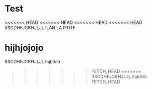 Test
====
<<<<<<< HEAD
<<<<<<< HEAD
<<<<<<< HEAD
<<<<<<< HEAD
RSGDHFJGKHJLJL
ILAN LA PTITE

hijhjojojo
=======
RSGDHFJGKHJLJL lnjblblb
>>>>>>> FETCH_HEAD
=======
RSGDHFJGKHJLJL lnjblblb
>>>>>>> FETCH_HEAD
